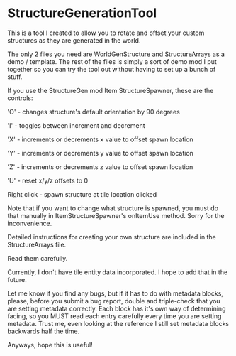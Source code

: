 StructureGenerationTool
=======================

This is a tool I created to allow you to rotate and offset your custom structures as they are generated in the world.

The only 2 files you need are WorldGenStructure and StructureArrays as a demo / template. The rest of the files is
simply a sort of demo mod I put together so you can try the tool out without having to set up a bunch of stuff.

If you use the StructureGen mod Item StructureSpawner, these are the controls:

'O' - changes structure's default orientation by 90 degrees

'I' - toggles between increment and decrement

'X' - increments or decrements x value to offset spawn location

'Y' - increments or decrements y value to offset spawn location

'Z' - increments or decrements z value to offset spawn location

'U' - reset x/y/z offsets to 0

Right click - spawn structure at tile location clicked

Note that if you want to change what structure is spawned, you must do that manually in ItemStructureSpawner's
onItemUse method. Sorry for the inconvenience.

Detailed instructions for creating your own structure are included in the StructureArrays file.

Read them carefully.

Currently, I don't have tile entity data incorporated. I hope to add that in the future.

Let me know if you find any bugs, but if it has to do with metadata blocks, please, before you submit a bug report,
double and triple-check that you are setting metadata correctly. Each block has it's own way of determining facing,
so you MUST read each entry carefully every time you are setting metadata. Trust me, even looking at the reference
I still set metadata blocks backwards half the time.

Anyways, hope this is useful!
